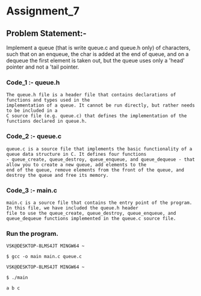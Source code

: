 
# Assignment_7

## Problem Statement:-

Implement a queue (that is write queue.c and queue.h only) of characters, such that on an 
enqueue, the char is added at the end of queue, and on a dequeue the first element is taken 
out, but the queue uses only a 'head' pointer and not a 'tail pointer. 

### Code_1 :- queue.h

    The queue.h file is a header file that contains declarations of functions and types used in the 
    implementation of a queue. It cannot be run directly, but rather needs to be included in a 
    C source file (e.g. queue.c) that defines the implementation of the functions declared in queue.h.

### Code_2 :- queue.c

    queue.c is a source file that implements the basic functionality of a queue data structure in C. It defines four functions 
    - queue_create, queue_destroy, queue_enqueue, and queue_dequeue - that allow you to create a new queue, add elements to the 
    end of the queue, remove elements from the front of the queue, and destroy the queue and free its memory.

### Code_3 :- main.c
  
    main.c is a source file that contains the entry point of the program. In this file, we have included the queue.h header 
    file to use the queue_create, queue_destroy, queue_enqueue, and queue_dequeue functions implemented in the queue.c source file.


### Run the program.

    VSK@DESKTOP-8LMS4JT MINGW64 ~
    
    $ gcc -o main main.c queue.c

    VSK@DESKTOP-8LMS4JT MINGW64 ~
    
    $ ./main
    
    a b c

